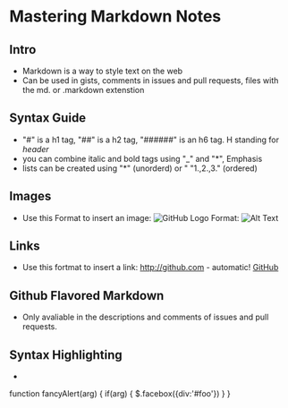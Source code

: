 # Mastering Markdown Notes

## Intro
* Markdown is a way to style text on the web
* Can be used in gists, comments in issues and pull requests, files with the md. or .markdown extenstion

## Syntax Guide
* "#" is a h1 tag, "##" is a h2 tag, "######" is an h6 tag. H standing for _header_
* you can combine italic and bold tags using "_" and "*", Emphasis
* lists can be created using "*" (unorderd) or " "1.,2.,3." (ordered)

## Images
* Use this Format to insert an image:
![GitHub Logo](/images/logo.png)
Format: ![Alt Text](url)

## Links 
* Use this fortmat to insert a link:
http://github.com - automatic!
[GitHub](http://github.com)

## Github Flavored Markdown
* Only avaliable in the descriptions and comments of issues and pull requests.

## Syntax Highlighting
* ```javascript
function fancyAlert(arg) {
  if(arg) {
    $.facebox({div:'#foo'})
  }
}



